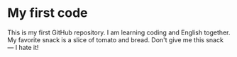 # My first code
This is my first GitHub repository.
I am learning coding and English together.
My favorite snack is a slice of tomato and bread.
Don't give me this snack — I hate it!
<!-- Example sentences with the word "snack" for Memrise task -->
